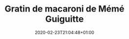 ---
layout: recipe
date: 2020-02-23T21:04:48+01:00
draft: false    
title:  "Gratin de macaroni de Mémé Guiguitte" # The title of your awesome recipe
image: gratin-macroni.jpg # Name of image in recipe bundle
#imagecredit: https://placekitten.com/600/800 # URL to image source page, website, or creator
YouTubeID:  # The F2SYDXV1W1w part of https://www.youtube.com/watch?v=F2SYDXV1W1w
authorName: # Name of the recipe/article author
authorURL: # URL of their home website
sourceName: # Name of the source website
sourceURL: # Actual URL of the recipe itself
catégories: plat # The type of meal or course your recipe is about. For example: "dinner", "entree", or "dessert".
tags:
  - pâte
  - fat
  - favorites
yield:  5 euros
prepTime: 35 min
cookTime: 30 min

ingredients:
- 1 paquet de macaroni
- 1 pot de crème fraiche
- 1 paquet de gruyère
- 1 ou 2 barquettes de lardon
- Sel & poivre
- 4 biscottes, ou panure
directions:
- Préchauffez le four à 180°
- Faites cuire les macaroni dans de l'eau bouillante salée, jusqu'à ce qu'elles soient aldente
- Une fois cuite, essorez-les. 
- Faites revenir les lardons dans une poêle
- Dans un récipient mélanger les pâtes, la crème, les lardons et le gruyère. 
- Assaisonnez le tout avec du sel et du poivre. 
- Versez la préparation dans un plat à gratin. 
- Emmiettez les biscotte ou ajoutez la panure dessus. 
- Et enfournez le tout pendant 20min environ, jusqu'à le gratin soit doré, un peu grillé. 
- Et à table ! 
- Vous pouvez aussi ajouter des champignons (de paris, cèpes... ce que vous voulez) ! C'est un délice.
---